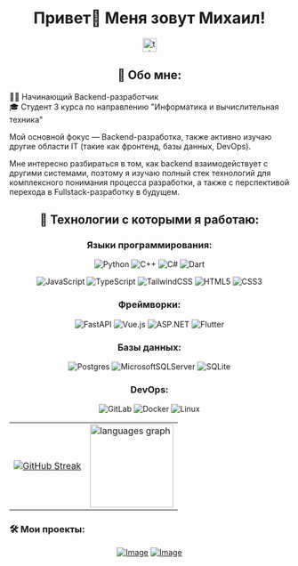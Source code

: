 <h1 align="center">Привет👋 Меня зовут Михаил!</h1>

<div align="center">
  <a href="https://t.me/purpleswtr" target="_blank">
    <img src="https://img.shields.io/static/v1?message=Telegram&logo=telegram&label=&color=2CA5E0&logoColor=white&labelColor=&style=for-the-badge" height="25" alt="telegram logo"  />
  </a>
</div>

<h2 align="center">📜  Обо мне:</h2>

👨‍💻 Начинающий Backend-разработчик  
🎓 Студент 3 курса по направлению "Информатика и вычислительная техника"

Мой основной фокус — Backend-разработка, также активно изучаю другие области IT (такие как фронтенд, базы данных, DevOps). 

Мне интересно разбираться в том, как backend взаимодействует с другими системами, поэтому я изучаю полный стек технологий для комплексного понимания процесса разработки, а также с перспективой перехода в Fullstack-разработку в будущем.

<div align="center">

## 🧰 Технологии с которыми я работаю:

### Языки программирования:

![Python](https://img.shields.io/badge/python-3670A0?style=for-the-badge&logo=python&logoColor=ffdd54)
![C++](https://img.shields.io/badge/c++-%2300599C.svg?style=for-the-badge&logo=c%2B%2B&logoColor=white)
![C#](https://img.shields.io/badge/c%23-%23239120.svg?style=for-the-badge&logo=csharp&logoColor=white)
![Dart](https://img.shields.io/badge/dart-%230175C2.svg?style=for-the-badge&logo=dart&logoColor=white)

![JavaScript](https://img.shields.io/badge/javascript-%23323330.svg?style=for-the-badge&logo=javascript&logoColor=%23F7DF1E)
![TypeScript](https://img.shields.io/badge/typescript-%23007ACC.svg?style=for-the-badge&logo=typescript&logoColor=white)
![TailwindCSS](https://img.shields.io/badge/tailwindcss-%2338B2AC.svg?style=for-the-badge&logo=tailwind-css&logoColor=white)
![HTML5](https://img.shields.io/badge/html5-%23E34F26.svg?style=for-the-badge&logo=html5&logoColor=white)
![CSS3](https://img.shields.io/badge/css3-%231572B6.svg?style=for-the-badge&logo=css3&logoColor=white)

### Фреймворки:

![FastAPI](https://img.shields.io/badge/FastAPI-005571?style=for-the-badge&logo=fastapi)
![Vue.js](https://img.shields.io/badge/vuejs-%2335495e.svg?style=for-the-badge&logo=vuedotjs&logoColor=%234FC08D)
![ASP.NET](https://img.shields.io/badge/ASP.NET-512BD4?style=for-the-badge&logo=dotnet&logoColor=white)
![Flutter](https://img.shields.io/badge/Flutter-%2302569B.svg?style=for-the-badge&logo=Flutter&logoColor=white)

### Базы данных:

![Postgres](https://img.shields.io/badge/postgres-%23316192.svg?style=for-the-badge&logo=postgresql&logoColor=white)
![MicrosoftSQLServer](https://img.shields.io/badge/Microsoft%20SQL%20Server-CC2927?style=for-the-badge&logo=microsoft%20sql%20server&logoColor=white)
![SQLite](https://img.shields.io/badge/sqlite-%2307405e.svg?style=for-the-badge&logo=sqlite&logoColor=white)

### DevOps:

![GitLab](https://img.shields.io/badge/gitlab-%23181717.svg?style=for-the-badge&logo=gitlab&logoColor=white)
![Docker](https://img.shields.io/badge/docker-%230db7ed.svg?style=for-the-badge&logo=docker&logoColor=white)
![Linux](https://img.shields.io/badge/Linux-000000?style=for-the-badge&logo=linux&logoColor=white)

<div align="center">
<table><tr>
<td><a href="https://git.io/streak-stats"><img src="https://streak-stats.demolab.com?user=purpleswtr&theme=radical&border_radius=8&locale=ru&short_numbers=true" alt="GitHub Streak" /></a></td>
<td><img src="https://github-readme-stats.vercel.app/api/top-langs?username=purpleswtr&locale=ru&hide_title=false&layout=compact&card_width=320&langs_count=5&theme=radical&hide_border=false&order=2" height="150" alt="languages graph" /></td>
</tr></table>
</div>

<h3 align="left">🛠️ Мои проекты:</h3>

[![Image](https://github.com/user-attachments/assets/7c01395e-f061-4246-8153-e3f19ecdbdf3)](https://github.com/PurpleSwtr/Team-Task-Orchestrator)
[![Image](https://github.com/user-attachments/assets/2ba80dd9-97b5-4eb1-822e-627e6a748ee4)](https://github.com/PurpleSwtr/WebSocket-Game-Platform)  
</div>
